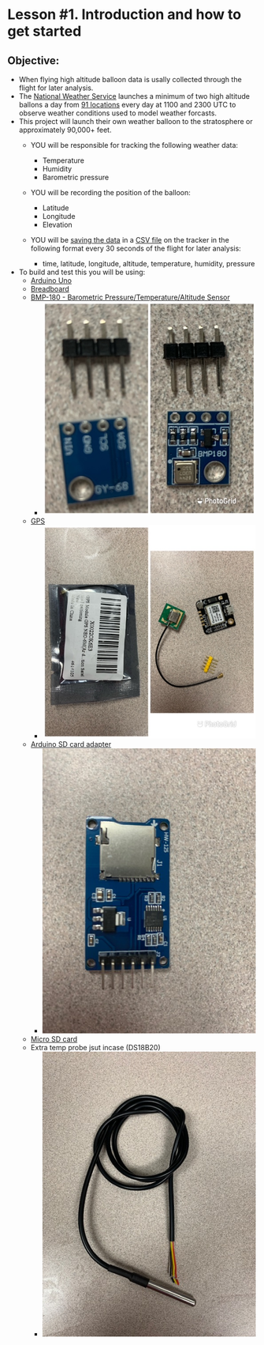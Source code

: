 # Lesson #1. Introduction and how to get started


## Objective:

- When flying  high altitude balloon data is usally collected through the flight for later analysis. 
- The [National Weather Service](https://www.weather.gov/chs/upperair) launches a minimum of two high altitude ballons a day from [91 locations](https://www.weather.gov/upperair/nws_upper) every day at 1100 and 2300 UTC to observe weather conditions used to model weather forcasts.
- This project will launch their own weather balloon to the stratosphere or approximately 90,000+ feet.
  - YOU will be responsible for tracking the following weather data:
    - Temperature
    - Humidity
    - Barometric pressure

  - YOU will be recording the position of the balloon:
    - Latitude
    - Longitude
    - Elevation
  - YOU will be [saving the data](https://create.arduino.cc/projecthub/electropeak/sd-card-module-with-arduino-how-to-read-write-data-37f390) in a [CSV file](https://en.wikipedia.org/wiki/Comma-separated_values) on the tracker in the following format every 30 seconds of the flight for later analysis:
    - time, latitude, longitude, altitude, temperature, humidity, pressure
- To build and test this you will be using:
  - [Arduino Uno](https://store.arduino.cc/products/arduino-uno-rev3)
  - [Breadboard](https://learn.sparkfun.com/tutorials/how-to-use-a-breadboard/all)
  - [BMP-180 - Barometric Pressure/Temperature/Altitude Sensor](https://www.adafruit.com/product/1603)
    - ![BMP-180 - Barometric Pressure/Temperature/Altitude Sensor](https://github.com/StateFarm-STEM/pyinthesky/blob/main/lesson1/bmp180.JPG)
  - [GPS](https://www.u-blox.com/en/product/neo-6-series)
    - ![GPS NEO-6M](https://github.com/StateFarm-STEM/pyinthesky/blob/main/lesson1/GPS_NEO-6M.JPG)
  - [Arduino SD card adapter](https://electropeak.com/micro-sd-tf-card-adapter-module)
    - ![SD Card Adapter](https://github.com/StateFarm-STEM/pyinthesky/blob/main/lesson1/sd_card_module.jpg)
  - [Micro SD card](https://en.wikipedia.org/wiki/SD_card)
  - Extra temp probe jsut incase (DS18B20)
    - ![DS18B20](https://github.com/StateFarm-STEM/pyinthesky/blob/main/lesson1/DS18B20.jpg)
